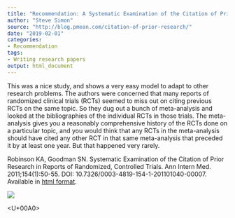 ```yaml
---
title: "Recommendation: A Systematic Examination of the Citation of Prior Research"
author: "Steve Simon"
source: "http://blog.pmean.com/citation-of-prior-research/"
date: "2019-02-01"
categories:
- Recommendation
tags:
- Writing research papers
output: html_document
---
```


This was a nice study, and shows a very easy model to adapt to other
research problems. The authors were concerned that many reports of
randomized clinical trials (RCTs) seemed to miss out on citing previous
RCTs on the same topic. So they dug out a bunch of meta-analysis and
looked at the bibliographies of the individual RCTs in those trials. The
meta-analysis gives you a reasonably comprehensive history of the RCTs
done on a particular topic, and you would think that any RCTs in the
meta-analysis should have cited any other RCT in that same meta-analysis
that preceded it by at least one year. But that happened very
rarely.

<!---More--->

Robinson KA, Goodman SN. Systematic Examination of the Citation of Prior
Research in Reports
of Randomized, Controlled Trials. Ann Intern Med. 2011;154(1):50-55.
DOI: 10.7326/0003-4819-154-1-201101040-00007. Available in [html
format](https://annals.org/aim/fullarticle/746687).

![](http://www.pmean.com/images/images/19/citation-of-prior-research01.png)



<U+00A0>


